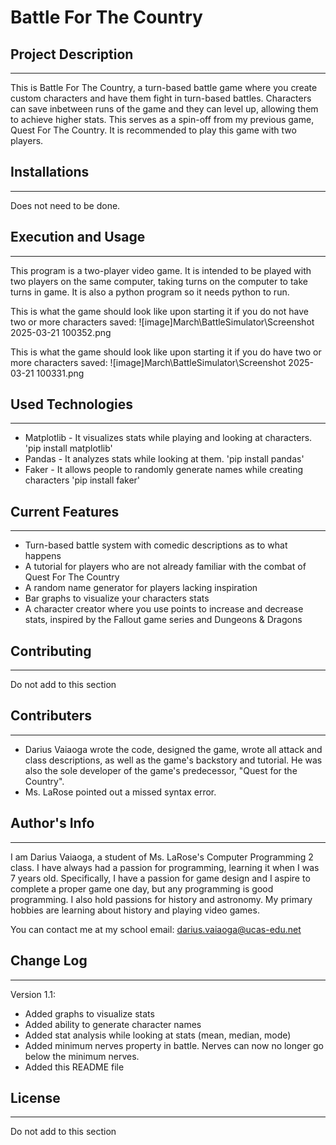 # Battle For The Country

## Project Description
---
This is Battle For The Country, a turn-based battle game where you create custom characters and have them fight in turn-based battles. Characters can save inbetween runs of the game and they can level up, allowing them to achieve higher stats. This serves as a spin-off from my previous game, Quest For The Country. It is recommended to play this game with two players.

## Installations
---
Does not need to be done. 

## Execution and Usage
---
This program is a two-player video game. It is intended to be played with two players on the same computer, taking turns on the computer to take turns in game. It is also a python program so it needs python to run.

This is what the game should look like upon starting it if you do not have two or more characters saved:
![image]March\BattleSimulator\Screenshot 2025-03-21 100352.png

This is what the game should look like upon starting it if you do have two or more characters saved:
![image]March\BattleSimulator\Screenshot 2025-03-21 100331.png

## Used Technologies
---
+ Matplotlib - It visualizes stats while playing and looking at characters.
'pip install matplotlib'
+ Pandas - It analyzes stats while looking at them.
'pip install pandas'  
+ Faker - It allows people to randomly generate names while creating characters
'pip install faker'   


## Current Features
---
+ Turn-based battle system with comedic descriptions as to what happens
+ A tutorial for players who are not already familiar with the combat of Quest For The Country
+ A random name generator for players lacking inspiration
+ Bar graphs to visualize your characters stats
+ A character creator where you use points to increase and decrease stats, inspired by the Fallout game series and Dungeons & Dragons

## Contributing
---
Do not add to this section  

## Contributers
---
+ Darius Vaiaoga wrote the code, designed the game, wrote all attack and class descriptions, as well as the game's backstory and tutorial. He was also the sole developer of the game's predecessor, "Quest for the Country".
+ Ms. LaRose pointed out a missed syntax error.

## Author's Info
---
I am Darius Vaiaoga, a student of Ms. LaRose's Computer Programming 2 class. I have always had a passion for programming, learning it when I was 7 years old. Specifically, I have a passion for game design and I aspire to complete a proper game one day, but any programming is good programming. I also hold passions for history and astronomy. My primary hobbies are learning about history and playing video games.

You can contact me at my school email: darius.vaiaoga@ucas-edu.net

## Change Log
---
Version 1.1:
+ Added graphs to visualize stats
+ Added ability to generate character names
+ Added stat analysis while looking at stats (mean, median, mode)
+ Added minimum nerves property in battle. Nerves can now no longer go below the minimum nerves.
+ Added this README file

## License
---
Do not add to this section
